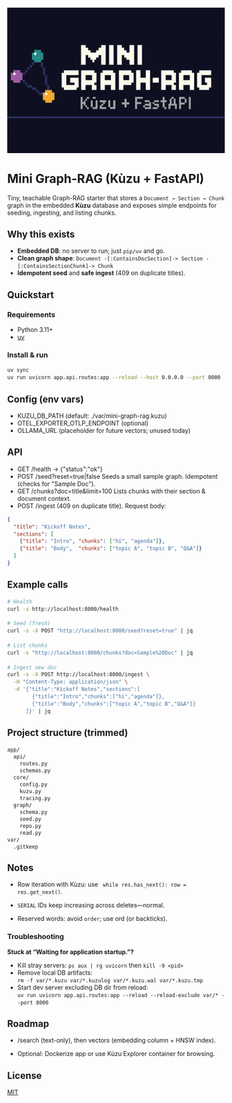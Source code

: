 <p align="center">
  <img src="docs/banner.png" alt="Mini Graph-RAG — Kùzu + FastAPI" width="980">
</p>

# Mini Graph-RAG (Kùzu + FastAPI)

Tiny, teachable Graph-RAG starter that stores a `Document → Section → Chunk` graph in
the embedded **Kùzu** database and exposes simple endpoints for seeding, ingesting,
and listing chunks.

## Why this exists
- **Embedded DB**: no server to run; just `pip/uv` and go.
- **Clean graph shape**: `Document -[:ContainsDocSection]-> Section -[:ContainsSectionChunk]-> Chunk`
- **Idempotent seed** and **safe ingest** (409 on duplicate titles).

## Quickstart

### Requirements
- Python 3.11+
- [uv](https://github.com/astral-sh/uv)

### Install & run
```bash
uv sync
uv run uvicorn app.api.routes:app --reload --host 0.0.0.0 --port 8000
```

## Config (env vars)

- KUZU_DB_PATH (default: ./var/mini-graph-rag.kuzu)
- OTEL_EXPORTER_OTLP_ENDPOINT (optional)
- OLLAMA_URL (placeholder for future vectors; unused today)

## API

- GET /health → {"status":"ok"}
- POST /seed?reset=true|false
Seeds a small sample graph. Idempotent (checks for "Sample Doc").
- GET /chunks?doc=title&limit=100
Lists chunks with their section & document context.
- POST /ingest (409 on duplicate title).
Request body:

```json
{
  "title": "Kickoff Notes",
  "sections": [
    {"title": "Intro", "chunks": ["hi", "agenda"]},
    {"title": "Body",  "chunks": ["topic A", "topic B", "Q&A"]}
  ]
}

```

## Example calls

```bash
# Health
curl -s http://localhost:8000/health

# Seed (fresh)
curl -s -X POST "http://localhost:8000/seed?reset=true" | jq

# List chunks
curl -s "http://localhost:8000/chunks?doc=Sample%20Doc" | jq

# Ingest new doc
curl -s -X POST http://localhost:8000/ingest \
  -H "Content-Type: application/json" \
  -d '{"title":"Kickoff Notes","sections":[
        {"title":"Intro","chunks":["hi","agenda"]},
        {"title":"Body","chunks":["topic A","topic B","Q&A"]}
      ]}' | jq
```

## Project structure (trimmed)

```pgsql
app/
  api/
    routes.py
    schemas.py
  core/
    config.py
    kuzu.py
    tracing.py
  graph/
    schema.py
    seed.py
    repo.py
    read.py
var/
  .gitkeep

```

## Notes
- Row iteration with Kùzu: use ``` while res.has_next(): row = res.get_next()```.

- ```SERIAL``` IDs keep increasing across deletes—normal.

- Reserved words: avoid ```order```; use ord (or backticks).

### Troubleshooting
**Stuck at “Waiting for application startup.”?**
- Kill stray servers: `ps aux | rg uvicorn` then `kill -9 <pid>`
- Remove local DB artifacts:  
  `rm -f var/*.kuzu var/*.kuzulog var/*.kuzu.wal var/*.kuzu.tmp`
- Start dev server excluding DB dir from reload:  
  `uv run uvicorn app.api.routes:app --reload --reload-exclude var/* --port 8000`

## Roadmap

- /search (text-only), then vectors (embedding column + HNSW index).

- Optional: Dockerize app or use Kùzu Explorer container for browsing.

## License
[MIT](./LICENSE)